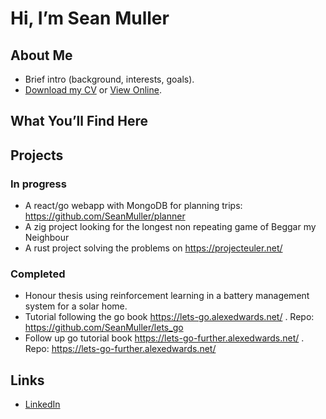 # Hi, I’m Sean Muller

## About Me
- Brief intro (background, interests, goals).
- [Download my CV](./CV.pdf) or [View Online](link-to-online-CV).

## What You’ll Find Here

## Projects
### In progress
- A react/go webapp with MongoDB for planning trips: https://github.com/SeanMuller/planner
- A zig project looking for the longest non repeating game of Beggar my Neighbour
- A rust project solving the problems on https://projecteuler.net/
### Completed
- Honour thesis using reinforcement learning in a battery management system for a solar home.
- Tutorial following the go book https://lets-go.alexedwards.net/ . Repo: https://github.com/SeanMuller/lets_go
- Follow up go tutorial book https://lets-go-further.alexedwards.net/ . Repo: https://lets-go-further.alexedwards.net/
## Links
- [LinkedIn](your-linkedin)
